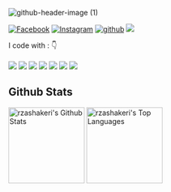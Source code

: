 ![github-header-image (1)](https://user-images.githubusercontent.com/69795132/176165354-94bf4801-0dc5-4708-ab62-4bb3340fad57.png)

[![Facebook](https://img.shields.io/badge/9Kritsada-%23E4405F.svg?style=for-the-badge&logo=Instagram&logoColor=white)](https://facebook.com/9kritsada/)
[![Instagram](img.shields.io/badge/Facebook-1877F2?style=for-the-badge&logo=facebook&logoColor=white)](https://www.instagram.com/9Kritsada/)
[![github](https://img.shields.io/badge/9Kritsada-12100E.svg?style=for-the-badge&logo=github&logoColor=white)](https://github.com/9Kritsada/)
![](https://komarev.com/ghpvc/?username=9Kritsada&label=PROFILE+VIEWS&style=for-the-badge&color=brightgreen)

<p align="left">
I code with :  👇
<br><br>
<img src="https://img.shields.io/badge/Python-3776AB?style=for-the-badge&logo=python&logoColor=white"/> 
<img src="https://img.shields.io/badge/JavaScript-F7DF1E?style=for-the-badge&logo=javascript&logoColor=white"/>
<img src="https://img.shields.io/badge/PHP-777BB4?style=for-the-badge&logo=php&logoColor=white"/>
<img src="https://img.shields.io/badge/C%2B%2B-00599C?style=for-the-badge&logo=c%2B%2B&logoColor=white"/> 
<img src="https://img.shields.io/badge/HTML5-E34F26?style=for-the-badge&logo=html5&logoColor=white"/>   
<img src="https://img.shields.io/badge/CSS-239120?&style=for-the-badge&logo=css3&logoColor=white"/> 
<img src="https://img.shields.io/badge/Bootstrap-563D7C?style=for-the-badge&logo=bootstrap&logoColor=white"/>
</p>

## Github Stats  
<a href="https://github.com/9Kritsada/9Kritsada"><img alt="rzashakeri's Github Stats" src="https://github-readme-stats.vercel.app/api/?username=9Kritsada&show_icons=true&count_private=true&theme=default&hide_border=true&bg_color=fff&title_color=7903a1&icon_color=7903a1" height="150px"/></a>
<a href="https://github.com/9Kritsada/9Kritsada"><img alt="rzashakeri's Top Languages" src="https://github-readme-stats.vercel.app/api/top-langs/?username=9Kritsada&langs_count=8&layout=compact&theme=default&hide_border=true&bg_color=fff&title_color=000&icon_color=000&hide=Jupyter%20Notebook" height="150px"/></a>

